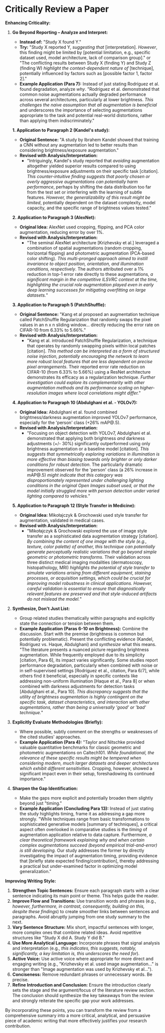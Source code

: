 # Critically Review a Paper

**Enhancing Criticality:**

1. **Go Beyond Reporting – Analyze and Interpret:**
    - **Instead of:** "Study X found Y."
    - **Try:** "Study X reported Y, *suggesting that* [interpretation]. *However*, this finding might be limited by [potential limitation, e.g., specific dataset used, model architecture, lack of comparison group]." or "The conflicting results between Study X (finding Y) and Study Z (finding W) *highlight the context-dependent nature of* [technique], potentially influenced by factors such as [possible factor 1, factor 2]."
    - **Example Application (Para 7):** Instead of just stating Rodríguez et al. found degradation, analyze *why*. "Rodríguez et al. demonstrated that common noise augmentations actually degraded performance across several architectures, particularly at lower brightness. *This challenges the naive assumption that all augmentation is beneficial* and underscores the importance of selecting augmentations appropriate to the task and potential real-world distortions, rather than applying them indiscriminately."
    
    **1. Application to Paragraph 2 (Kandel's study):**
    
    - **Original Sentence:** "A study by Ibrahem Kandel showed that training a CNN without any augmentation led to better results than considering brightness/exposure augmentation."
    - **Revised with Analysis/Interpretation:**
        - "Intriguingly, Kandel's study reported that *avoiding* augmentation altogether yielded superior results compared to using brightness/exposure adjustments on their specific task [citation]. *This counter-intuitive finding suggests that poorly chosen or overly aggressive augmentations can potentially harm performance*, perhaps by shifting the data distribution too far from the test set or interfering with the learning of subtle features. *However, the generalizability of this result might be limited*, potentially dependent on the dataset complexity, model capacity, and the specific range of brightness values tested."
    
    **2. Application to Paragraph 3 (AlexNet):**
    
    - **Original Idea:** AlexNet used cropping, flipping, and PCA color augmentation, reducing error by over 1%.
    - **Revised with Analysis/Interpretation:**
        - "The seminal AlexNet architecture [Krizhevsky et al.] leveraged a combination of spatial augmentations (random cropping, horizontal flipping) and photometric augmentation (PCA-based color shifting). *This multi-pronged approach aimed to instill invariance to object position, orientation, and illumination conditions, respectively*. The authors attributed over a 1% reduction in top-1 error rate directly to these augmentations, *a significant margin in the competitive ILSVRC context at the time, highlighting the crucial role augmentation played even in early deep learning successes for mitigating overfitting on large datasets.*"
    
    **3. Application to Paragraph 5 (PatchShuffle):**
    
    - **Original Sentence:** "Kang et al proposed an augmentation technique called PatchShuffle Regularization that randomly swaps the pixel values in an n x n sliding window... directly reducing the error rate on CIFAR-10 from 6.33% to 5.66%."
    - **Revised with Analysis/Interpretation:**
        - "Kang et al. introduced PatchShuffle Regularization, a technique that operates by randomly swapping pixels within local patches [citation]. *This method can be interpreted as a form of structured noise injection, potentially encouraging the network to learn more robust local features that are less dependent on precise pixel arrangements*. Their reported error rate reduction on CIFAR-10 (from 6.33% to 5.66%) using a ResNet architecture demonstrates its efficacy as a regularization technique. *Further investigation could explore its complementarity with other augmentation methods and its performance scaling on higher-resolution images where local correlations might differ.*"
    
    **4. Application to Paragraph 10 (Abdulghani et al. - YOLOv7):**
    
    - **Original Idea:** Abdulghani et al. found combined brightness/darkness augmentation improved YOLOv7 performance, especially for the 'person' class (+26% mAP@.5).
    - **Revised with Analysis/Interpretation:**
        - "Focusing on object detection with YOLOv7, Abdulghani et al. demonstrated that applying both brightness *and* darkness adjustments (+/- 30%) significantly outperformed using only brightness augmentation or a baseline model [citation]. *This suggests that symmetrically exploring variations in illumination is more effective than biasing towards only brighter or only darker conditions for robust detection*. The particularly dramatic improvement observed for the 'person' class (a 26% increase in mAP@.5) *might indicate that this category was disproportionately represented under challenging lighting conditions in the original Open Images subset used, or that the model initially struggled more with person detection under varied lighting compared to vehicles.*"
    
    **5. Application to Paragraph 12 (Style Transfer in Medicine):**
    
    - **Original Idea:** Mikołajczyk & Grochowski used style transfer for augmentation, validated in medical cases.
    - **Revised with Analysis/Interpretation:**
        - "Mikołajczyk & Grochowski explored the use of image style transfer as a sophisticated data augmentation strategy [citation]. *By combining the content of one image with the style (e.g., texture, color palette) of another, this technique can potentially generate perceptually realistic variations that go beyond simple geometric or photometric transforms*. Their validation across three distinct medical imaging modalities (dermatoscopy, histopathology, MRI) *highlights the potential of style transfer to simulate variations arising from different equipment, staining processes, or acquisition settings, which could be crucial for improving model robustness in clinical applications. However, careful validation is essential to ensure that diagnostically relevant features are preserved and that style-induced artifacts do not mislead the model.*"
2. **Synthesize, Don't Just List:**
    - Group related studies thematically within paragraphs and explicitly state the connection or tension between them.
    - **Example Application (Paras 6-10 on Brightness):** Combine the discussion. Start with the premise (brightness is common but potentially problematic). Present the conflicting evidence (Kandel, Rodríguez vs. Haque, Abdulghani) and *synthesize* what this means. "The literature presents a nuanced picture regarding brightness augmentation. While frequently employed due to its simplicity [citation, Para 6], its impact varies significantly. Some studies report performance degradation, particularly when combined with noise or in self-supervised settings [Rodríguez et al., citation, Para 6/7], while others find it beneficial, especially in specific contexts like addressing non-uniform illumination [Haque et al., Para 8] or when combined with darkness adjustments for detection tasks [Abdulghani et al., Para 10]. *This discrepancy suggests that the utility of brightness augmentation is highly contingent on the specific task, dataset characteristics, and interaction with other augmentations, rather than being a universally 'good' or 'bad' technique.*"
3. **Explicitly Evaluate Methodologies (Briefly):**
    - Where possible, subtly comment on the strengths or weaknesses of the cited studies' approaches.
    - **Example Application (Para 4):** "Taylor and Nitschke provided valuable quantitative benchmarks for classic geometric and photometric augmentations on Caltech101. *While foundational, the relevance of these specific results might be tempered when considering modern, much larger datasets and deeper architectures which exhibit different sensitivities.* Cropping, however, showed a significant impact even in their setup, foreshadowing its continued importance."
4. **Sharpen the Gap Identification:**
    - Make the gaps more explicit and potentially broaden them slightly beyond just "timing."
    - **Example Application (Concluding Para 13):** Instead of just stating the study highlights timing, frame it as addressing a gap more strongly. "While techniques range from basic transformations to sophisticated generative models [summary of techniques], a critical aspect often overlooked in comparative studies is the *timing* of augmentation application relative to data capture. Furthermore, *a clear theoretical framework explaining why and when certain complex augmentations succeed (beyond empirical trial-and-error) is still developing.* Our study addresses the former by directly investigating the impact of augmentation timing, providing evidence that [briefly state expected finding/contribution], thereby addressing a practical but under-examined factor in optimizing model generalization."

**Improving Writing Style:**

1. **Strengthen Topic Sentences:** Ensure each paragraph starts with a clear sentence indicating its main point or theme. This helps guide the reader.
2. **Improve Flow and Transitions:** Use transition words and phrases (e.g., *however, furthermore, in contrast, consequently, building on this, despite these findings*) to create smoother links between sentences and paragraphs. Avoid abruptly jumping from one study summary to the next.
3. **Vary Sentence Structure:** Mix short, impactful sentences with longer, more complex ones that combine related ideas. Avoid repetitive structures like "Study X did A. Study Y did B."
4. **Use More Analytical Language:** Incorporate phrases that signal analysis and interpretation (e.g., *this indicates, this suggests, notably, significantly, a key limitation is, this underscores the need for*).
5. **Active Voice:** Use active voice where appropriate for more direct and engaging writing (e.g., "Krizhevsky et al. used image augmentation..." is stronger than "Image augmentation was used by Krizhevsky et al...").
6. **Conciseness:** Remove redundant phrases or unnecessary words. Be precise.
7. **Refine Introduction and Conclusion:** Ensure the introduction clearly sets the stage and the argument/focus of the literature review section. The conclusion should synthesize the key takeaways from the review and strongly reiterate the specific gap your work addresses.

By incorporating these points, you can transform the review from a comprehensive summary into a more critical, analytical, and persuasive piece of academic writing that more effectively justifies your research contribution.